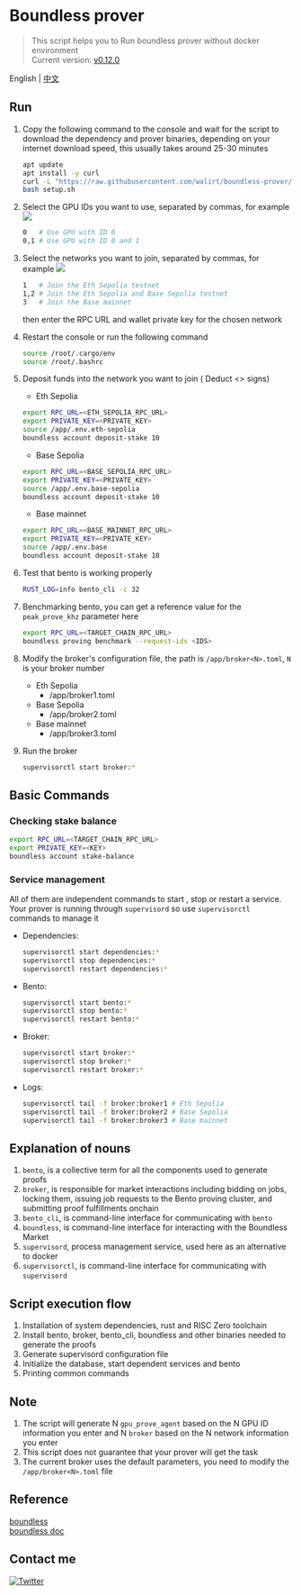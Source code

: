 # Boundless prover
> This script helps you to Run boundless prover without docker environment  
> Current version: [v0.12.0](https://github.com/boundless-xyz/boundless/releases/tag/v0.12.0)

English | [中文](https://github.com/walirt/boundless-prover/blob/main/README_zh.md)

## Run
1. Copy the following command to the console and wait for the script to download the dependency and prover binaries, depending on your internet download speed, this usually takes around 25-30 minutes
    ```bash
    apt update 
    apt install -y curl
    curl -L "https://raw.githubusercontent.com/walirt/boundless-prover/refs/heads/main/setup.sh" -o setup.sh
    bash setup.sh
    ```

2. Select the GPU IDs you want to use, separated by commas, for example
![](https://github.com/walirt/boundless-prover/blob/main/1.png?raw=true)
    ```bash
    0   # Use GPU with ID 0
    0,1 # Use GPU with ID 0 and 1
    ```

3. Select the networks you want to join, separated by commas, for example
![](https://github.com/walirt/boundless-prover/blob/main/2.png?raw=true)
    ```bash
    1   # Join the Eth Sepolia testnet
    1,2 # Join the Eth Sepolia and Base Sepolia testnet
    3   # Join the Base mainnet
    ```
    then enter the RPC URL and wallet private key for the chosen network

4. Restart the console or run the following command
    ```bash
    source /root/.cargo/env
    source /root/.bashrc
    ```

5. Deposit funds into the network you want to join ( Deduct <> signs)
    - Eth Sepolia
    ```bash
    export RPC_URL=<ETH_SEPOLIA_RPC_URL>
    export PRIVATE_KEY=<PRIVATE_KEY>
    source /app/.env.eth-sepolia
    boundless account deposit-stake 10
    ```
    - Base Sepolia
    ```bash
    export RPC_URL=<BASE_SEPOLIA_RPC_URL>
    export PRIVATE_KEY=<PRIVATE_KEY>
    source /app/.env.base-sepolia
    boundless account deposit-stake 10
    ```
    - Base mainnet
    ```bash
    export RPC_URL=<BASE_MAINNET_RPC_URL>
    export PRIVATE_KEY=<PRIVATE_KEY>
    source /app/.env.base
    boundless account deposit-stake 10
    ```

6. Test that bento is working properly
    ```bash
    RUST_LOG=info bento_cli -c 32
    ```

7. Benchmarking bento, you can get a reference value for the `peak_prove_khz` parameter here
    ```bash
    export RPC_URL=<TARGET_CHAIN_RPC_URL>
    boundless proving benchmark --request-ids <IDS>
    ```

8. Modify the broker's configuration file, the path is `/app/broker<N>.toml`, `N` is your broker number
    - Eth Sepolia
        - /app/broker1.toml 
    - Base Sepolia
        - /app/broker2.toml 
    - Base mainnet
        - /app/broker3.toml 

9. Run the broker
    ```bash
    supervisorctl start broker:*
    ```

## Basic Commands
### Checking stake balance
```bash
export RPC_URL=<TARGET_CHAIN_RPC_URL>
export PRIVATE_KEY=<KEY>
boundless account stake-balance
```

### Service management  
All of them are independent commands to start , stop or restart a service. Your prover is running through `supervisord` so use `supervisorctl` commands to manage it
- Dependencies:
    ```bash
    supervisorctl start dependencies:*
    supervisorctl stop dependencies:*
    supervisorctl restart dependencies:*
    ```
- Bento:
    ```bash
    supervisorctl start bento:*
    supervisorctl stop bento:*
    supervisorctl restart bento:*
    ```
- Broker:
    ```bash
    supervisorctl start broker:*
    supervisorctl stop broker:*
    supervisorctl restart broker:*
    ```
- Logs:
    ```bash
    supervisorctl tail -f broker:broker1 # Eth Sepolia
    supervisorctl tail -f broker:broker2 # Base Sepolia
    supervisorctl tail -f broker:broker3 # Base mainnet
    ```

## Explanation of nouns
1. `bento`, is a collective term for all the components used to generate proofs
2. `broker`, is responsible for market interactions including bidding on jobs, locking them, issuing job requests to the Bento proving cluster, and submitting proof fulfillments onchain
3. `bento_cli`, is command-line interface for communicating with `bento`
4. `boundless`, is command-line interface for interacting with the Boundless Market
5. `supervisord`, process management service, used here as an alternative to docker
6. `supervisorctl`, is command-line interface for communicating with `supervisord`

## Script execution flow
1. Installation of system dependencies, rust and RISC Zero toolchain
2. Install bento, broker, bento_cli, boundless and other binaries needed to generate the proofs
4. Generate supervisord configuration file
5. Initialize the database, start dependent services and bento
6. Printing common commands

## Note
1. The script will generate N `gpu_prove_agent` based on the N GPU ID information you enter and N `broker` based on the N network information you enter
2. This script does not guarantee that your prover will get the task
3. The current broker uses the default parameters, you need to modify the `/app/broker<N>.toml` file

## Reference
[boundless](https://github.com/boundless-xyz/boundless)  
[boundless doc](https://docs.beboundless.xyz/provers/quick-start)

## Contact me
[![Twitter](https://img.shields.io/twitter/url/https/twitter.com/walirttt.svg?style=social&label=Follow%20%40walirttt)](https://twitter.com/walirttt)
